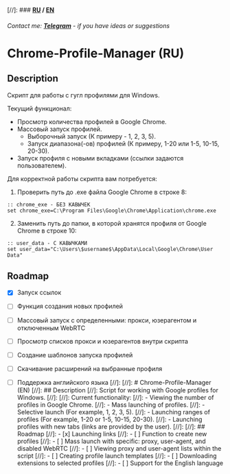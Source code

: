 [//]: ### **[RU](#Tittle_RU) / [EN](#Tittle_EN)**
###### Contact me: **[Telegram](https://t.me/pikanion)** - if you have ideas or suggestions

# <a id="Tittle_RU">Chrome-Profile-Manager (RU)</a>
## Description
Скрипт для работы с гугл профилями для Windows. 

Текущий функционал:
- Просмотр количества профилей в Google Chrome.
- Массовый запуск профилей.
   - Выборочный запуск (К примеру - 1, 2, 3, 5).
   - Запуск диапазона(-ов) профилей (К примеру, 1-20 или 1-5, 10-15, 20-30).
- Запуск профиля с новыми вкладками (ссылки задаются пользователем).   

Для корректной работы скрипта вам потребуется:
1. Проверить путь до .exe файла Google Chrome в строке 8:
``` Batchfile
:: chrome_exe - БЕЗ КАВЫЧЕК
set chrome_exe=C:\Program Files\Google\Chrome\Application\chrome.exe
```
2. Заменить путь до папки, в которой хранятся профиля от Google Chrome в строке 10: 
```Batchfile
:: user_data - С КАВЫЧКАМИ
set user_data="C:\Users\$username$\AppData\Local\Google\Chrome\User Data"
```


## Roadmap
- [x] Запуск ссылок
- [ ] Функция создания новых профилей
- [ ] Массовый запуск с определенными: прокси, юзерагентом и отключенным WebRTC
- [ ] Просмотр списков прокси и юзерагентов внутри скрипта
- [ ] Создание шаблонов запуска профилей
- [ ] Скачивание расширений на выбранные профиля
- [ ] Поддержка английского языка
[//]: 
[//]: # <a id="Tittle_EN">Chrome-Profile-Manager (EN)</a>
[//]: ## Description
[//]: Script for working with Google profiles for Windows.
[//]: 
[//]: Current functionality:
[//]: - Viewing the number of profiles in Google Chrome.
[//]: - Mass launching of profiles.
[//]:     - Selective launch (For example, 1, 2, 3, 5).
[//]:     - Launching ranges of profiles (For example, 1-20 or 1-5, 10-15, 20-30).
[//]: - Launching profiles with new tabs (links are provided by the user).
[//]: 
[//]: ## Roadmap
[//]: - [x] Launching links
[//]: - [ ] Function to create new profiles
[//]: - [ ] Mass launch with specific: proxy, user-agent, and disabled WebRTC
[//]: - [ ] Viewing proxy and user-agent lists within the script
[//]: - [ ] Creating profile launch templates
[//]: - [ ] Downloading extensions to selected profiles
[//]: - [ ] Support for the English language

